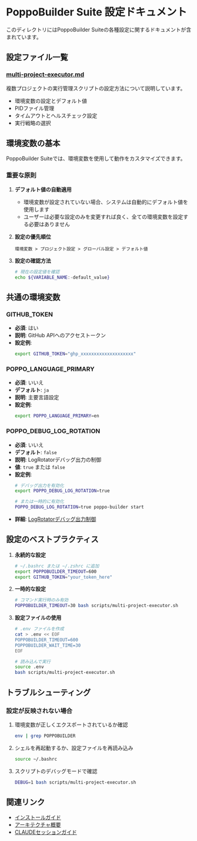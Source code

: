# PoppoBuilder Suite 設定ドキュメント

このディレクトリにはPoppoBuilder Suiteの各種設定に関するドキュメントが含まれています。

## 設定ファイル一覧

### [multi-project-executor.md](./multi-project-executor.md)
複数プロジェクトの実行管理スクリプトの設定方法について説明しています。

- 環境変数の設定とデフォルト値
- PIDファイル管理
- タイムアウトとヘルスチェック設定
- 実行戦略の選択

## 環境変数の基本

PoppoBuilder Suiteでは、環境変数を使用して動作をカスタマイズできます。

### 重要な原則

1. **デフォルト値の自動適用**
   - 環境変数が設定されていない場合、システムは自動的にデフォルト値を使用します
   - ユーザーは必要な設定のみを変更すれば良く、全ての環境変数を設定する必要はありません

2. **設定の優先順位**
   ```
   環境変数 > プロジェクト設定 > グローバル設定 > デフォルト値
   ```

3. **設定の確認方法**
   ```bash
   # 現在の設定値を確認
   echo ${VARIABLE_NAME:-default_value}
   ```

## 共通の環境変数

### GITHUB_TOKEN
- **必須**: はい
- **説明**: GitHub APIへのアクセストークン
- **設定例**:
  ```bash
  export GITHUB_TOKEN="ghp_xxxxxxxxxxxxxxxxxxxx"
  ```

### POPPO_LANGUAGE_PRIMARY
- **必須**: いいえ
- **デフォルト**: `ja`
- **説明**: 主要言語設定
- **設定例**:
  ```bash
  export POPPO_LANGUAGE_PRIMARY=en
  ```

### POPPO_DEBUG_LOG_ROTATION
- **必須**: いいえ
- **デフォルト**: `false`
- **説明**: LogRotatorデバッグ出力の制御
- **値**: `true` または `false`
- **設定例**:
  ```bash
  # デバッグ出力を有効化
  export POPPO_DEBUG_LOG_ROTATION=true
  
  # または一時的に有効化
  POPPO_DEBUG_LOG_ROTATION=true poppo-builder start
  ```
- **詳細**: [LogRotatorデバッグ出力制御](../log-rotator-debug.md)

## 設定のベストプラクティス

1. **永続的な設定**
   ```bash
   # ~/.bashrc または ~/.zshrc に追加
   export POPPOBUILDER_TIMEOUT=600
   export GITHUB_TOKEN="your_token_here"
   ```

2. **一時的な設定**
   ```bash
   # コマンド実行時のみ有効
   POPPOBUILDER_TIMEOUT=30 bash scripts/multi-project-executor.sh
   ```

3. **設定ファイルの使用**
   ```bash
   # .env ファイルを作成
   cat > .env << EOF
   POPPOBUILDER_TIMEOUT=600
   POPPOBUILDER_WAIT_TIME=30
   EOF
   
   # 読み込んで実行
   source .env
   bash scripts/multi-project-executor.sh
   ```

## トラブルシューティング

### 設定が反映されない場合

1. 環境変数が正しくエクスポートされているか確認
   ```bash
   env | grep POPPOBUILDER
   ```

2. シェルを再起動するか、設定ファイルを再読み込み
   ```bash
   source ~/.bashrc
   ```

3. スクリプトのデバッグモードで確認
   ```bash
   DEBUG=1 bash scripts/multi-project-executor.sh
   ```

## 関連リンク

- [インストールガイド](../INSTALL.md)
- [アーキテクチャ概要](../architecture/system-overview.md)
- [CLAUDEセッションガイド](../../CLAUDE.md)